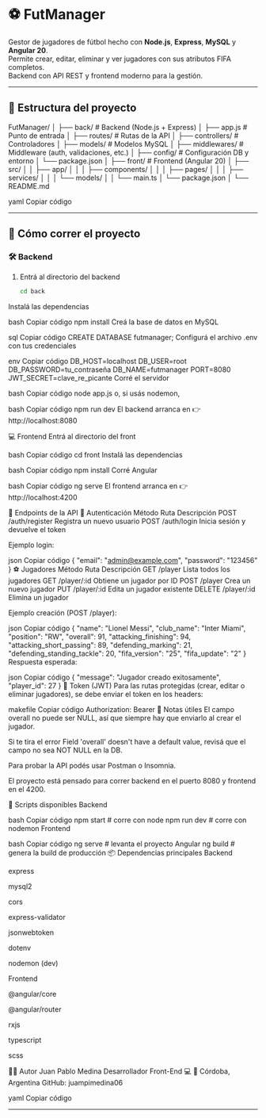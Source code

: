 # ⚽ FutManager

Gestor de jugadores de fútbol hecho con **Node.js**, **Express**, **MySQL** y **Angular 20**.  
Permite crear, editar, eliminar y ver jugadores con sus atributos FIFA completos.  
Backend con API REST y frontend moderno para la gestión.

---

## 📁 Estructura del proyecto

FutManager/
│
├── back/ # Backend (Node.js + Express)
│ ├── app.js # Punto de entrada
│ ├── routes/ # Rutas de la API
│ ├── controllers/ # Controladores
│ ├── models/ # Modelos MySQL
│ ├── middlewares/ # Middleware (auth, validaciones, etc.)
│ ├── config/ # Configuración DB y entorno
│ └── package.json
│
├── front/ # Frontend (Angular 20)
│ ├── src/
│ │ ├── app/
│ │ │ ├── components/
│ │ │ ├── pages/
│ │ │ ├── services/
│ │ │ └── models/
│ │ └── main.ts
│ └── package.json
│
└── README.md

yaml
Copiar código

---

## 🚀 Cómo correr el proyecto

### 🛠 Backend

1. Entrá al directorio del backend  
   ```bash
   cd back
Instalá las dependencias

bash
Copiar código
npm install
Creá la base de datos en MySQL

sql
Copiar código
CREATE DATABASE futmanager;
Configurá el archivo .env con tus credenciales

env
Copiar código
DB_HOST=localhost
DB_USER=root
DB_PASSWORD=tu_contraseña
DB_NAME=futmanager
PORT=8080
JWT_SECRET=clave_re_picante
Corré el servidor

bash
Copiar código
node app.js
o, si usás nodemon,

bash
Copiar código
npm run dev
El backend arranca en 👉 http://localhost:8080

💻 Frontend
Entrá al directorio del front

bash
Copiar código
cd front
Instalá las dependencias

bash
Copiar código
npm install
Corré Angular

bash
Copiar código
ng serve
El frontend arranca en 👉 http://localhost:4200

🧩 Endpoints de la API
🔐 Autenticación
Método	Ruta	Descripción
POST	/auth/register	Registra un nuevo usuario
POST	/auth/login	Inicia sesión y devuelve el token

Ejemplo login:

json
Copiar código
{
  "email": "admin@example.com",
  "password": "123456"
}
⚽ Jugadores
Método	Ruta	Descripción
GET	/player	Lista todos los jugadores
GET	/player/:id	Obtiene un jugador por ID
POST	/player	Crea un nuevo jugador
PUT	/player/:id	Edita un jugador existente
DELETE	/player/:id	Elimina un jugador

Ejemplo creación (POST /player):

json
Copiar código
{
  "name": "Lionel Messi",
  "club_name": "Inter Miami",
  "position": "RW",
  "overall": 91,
  "attacking_finishing": 94,
  "attacking_short_passing": 89,
  "defending_marking": 21,
  "defending_standing_tackle": 20,
  "fifa_version": "25",
  "fifa_update": "2"
}
Respuesta esperada:

json
Copiar código
{
  "message": "Jugador creado exitosamente",
  "player_id": 27
}
🔑 Token (JWT)
Para las rutas protegidas (crear, editar o eliminar jugadores), se debe enviar el token en los headers:

makefile
Copiar código
Authorization: Bearer <token>
🧠 Notas útiles
El campo overall no puede ser NULL, así que siempre hay que enviarlo al crear el jugador.

Si te tira el error Field 'overall' doesn't have a default value, revisá que el campo no sea NOT NULL en la DB.

Para probar la API podés usar Postman o Insomnia.

El proyecto está pensado para correr backend en el puerto 8080 y frontend en el 4200.

💬 Scripts disponibles
Backend

bash
Copiar código
npm start        # corre con node
npm run dev      # corre con nodemon
Frontend

bash
Copiar código
ng serve         # levanta el proyecto Angular
ng build         # genera la build de producción
📦 Dependencias principales
Backend

express

mysql2

cors

express-validator

jsonwebtoken

dotenv

nodemon (dev)

Frontend

@angular/core

@angular/router

rxjs

typescript

scss

👨‍💻 Autor
Juan Pablo Medina
Desarrollador Front-End 💻
📍 Córdoba, Argentina
GitHub: juampimedina06

yaml
Copiar código

---

